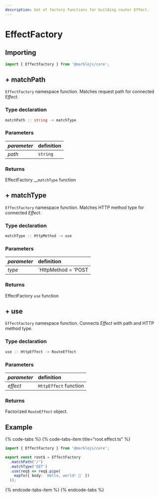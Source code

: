 ```yaml
---
description: Set of factory functions for building router Effect.
---
```


# EffectFactory

## **Importing**

```typescript
import { EffectFactory } from '@marblejs/core';
```

## + **matchPath**

`EffectFactory` namespace function. Matches request path for connected _Effect_.

### **Type declaration**

```typescript
matchPath :: string -> matchType
```

### **Parameters**

| _parameter_ | definition |
| :--- | :--- |
| _path_ | `string` |

### Returns

EffectFactory __`matchType` function

## + **matchType**

`EffectFactory` namespace function. Matches HTTP method type for connected _Effect_.

### **Type declaration**

```typescript
matchType :: HttpMethod -> use
```

### **Parameters**

| _parameter_ | definition |
| :--- | :--- |
| _type_ | `HttpMethod = 'POST | 'PUT' | 'PATCH' | 'GET' | 'HEAD' | 'DELETE' | 'CONNECT' | 'OPTIONS' | 'TRACE' | '*'` |

### Returns

EffectFactory _`use`_ function

## + **use**

`EffectFactory` namespace function. Connects _Effect_ with path and HTTP method type.

### **Type declaration**

```typescript
use :: HttpEffect -> RouteEffect
```

### **Parameters**

| _parameter_ | definition |
| :--- | :--- |
| _effect_ | `HttpEffect` function |

### Returns

Factorized `RouteEffect` object.

## Example

{% code-tabs %}
{% code-tabs-item title="root.effect.ts" %}
```typescript
import { EffectFactory } from '@marblejs/core';

export const root$ = EffectFactory
  .matchPath('/')
  .matchType('GET')
  .use(req$ => req$.pipe(
    mapTo({ body: `Hello, world! 👻` })
  ));
```
{% endcode-tabs-item %}
{% endcode-tabs %}



